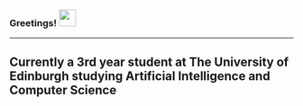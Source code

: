 ### Greetings! <img src="https://raw.githubusercontent.com/MartinHeinz/MartinHeinz/master/wave.gif" width="30px"> 
---
Currently a 3rd year student at The University of Edinburgh studying Artificial Intelligence and Computer Science
---
<!--
## 📊 My GitHub Stats

[![My GitHub stats](https://github-readme-stats.vercel.app/api?username=YafetMelake&show_icons=true&hide_border=true&theme=radical)](https://github.com/YafetMelake)
-->
